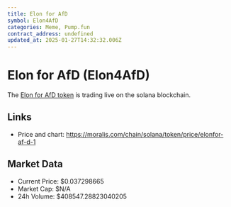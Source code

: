 ```yaml
---
title: Elon for AfD 
symbol: Elon4AfD
categories: Meme, Pump.fun
contract_address: undefined
updated_at: 2025-01-27T14:32:32.006Z
---
```


# Elon for AfD  (Elon4AfD)
The [Elon for AfD  token](https://moralis.com/chain/solana/token/price/elonfor-af-d-1) is trading live on the solana blockchain.

## Links
- Price and chart: https://moralis.com/chain/solana/token/price/elonfor-af-d-1

## Market Data
- Current Price: $0.037298665
- Market Cap: $N/A
- 24h Volume: $408547.28823040205
